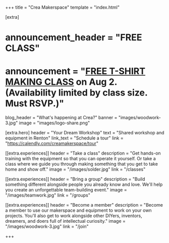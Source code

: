 +++
title = "Crea Makerspace"
template = "index.html"

[extra]
# announcement_header = "FREE CLASS"
# announcement = "<a href='https://bookwhen.com/creamakerspace/e/ev-s0bv-20230822170000'><b>FREE T-SHIRT MAKING CLASS</b></a> on Aug 2. (Availability limited by class size. Must RSVP.)"
blog_header = "What's happening at Crea?"
banner = "images/woodwork-3.jpg"
image = "images/logo-share.png"

[extra.hero]
header = "Your Dream Workshop"
text = "Shared workshop and equipment in Renton"
link_text = "Schedule a tour"
link = "https://calendly.com/creamakerspace/tour"

[[extra.experiences]]
header = "Take a class"
description = "Get hands-on training with the equipment so that you can operate it yourself. Or take a class where we guide you through making something that you get to take home and show off."
image = "/images/solder.jpg"
link = "/classes"

[[extra.experiences]]
header = "Bring a group"
description = "Build something different alongside people you already know and love. We'll help you create an unforgettable team-building event."
image = "/images/teamwork.jpg"
link = "/groups"

[[extra.experiences]]
header = "Become a member"
description = "Become a member to use our makerspace and equipment to work on your own projects. You'll also get to work alongside other DIYers, inventors, dreamers, and doers full of intellectual curiosity."
image = "/images/woodwork-3.jpg"
link = "/join"

+++

